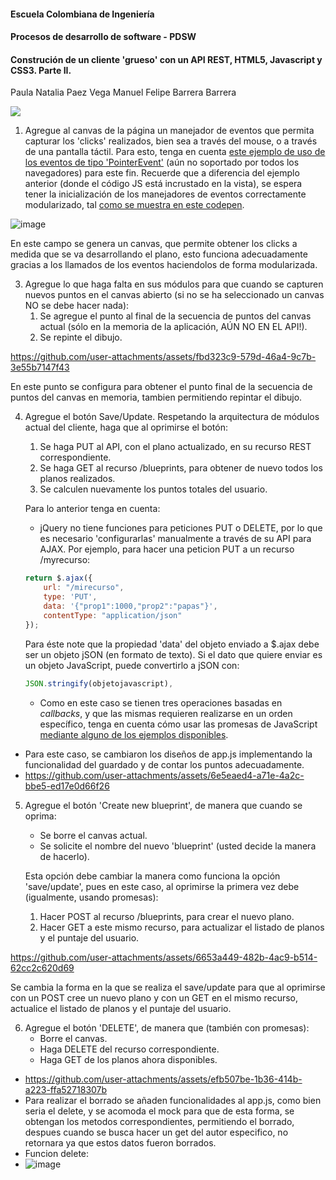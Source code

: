 #### Escuela Colombiana de Ingeniería
#### Procesos de desarrollo de software - PDSW
#### Construción de un cliente 'grueso' con un API REST, HTML5, Javascript y CSS3. Parte II.

Paula Natalia Paez Vega
Manuel Felipe Barrera Barrera


![](img/mock2.png)

1. Agregue al canvas de la página un manejador de eventos que permita capturar los 'clicks' realizados, bien sea a través del mouse, o a través de una pantalla táctil. Para esto, tenga en cuenta [este ejemplo de uso de los eventos de tipo 'PointerEvent'](https://mobiforge.com/design-development/html5-pointer-events-api-combining-touch-mouse-and-pen) (aún no soportado por todos los navegadores) para este fin. Recuerde que a diferencia del ejemplo anterior (donde el código JS está incrustado en la vista), se espera tener la inicialización de los manejadores de eventos correctamente modularizado, tal [como se muestra en este codepen](https://codepen.io/hcadavid/pen/BwWbrw).

![image](https://github.com/user-attachments/assets/426ad085-0cec-4159-aefb-8ed941f85843)

En este campo se genera un canvas, que permite obtener los clicks a medida que se va desarrollando el plano, esto funciona adecuadamente gracias a los llamados de los eventos haciendolos de forma modularizada.

3. Agregue lo que haga falta en sus módulos para que cuando se capturen nuevos puntos en el canvas abierto (si no se ha seleccionado un canvas NO se debe hacer nada):
	1. Se agregue el punto al final de la secuencia de puntos del canvas actual (sólo en la memoria de la aplicación, AÚN NO EN EL API!).
	2. Se repinte el dibujo.

https://github.com/user-attachments/assets/fbd323c9-579d-46a4-9c7b-3e55b7147f43

En este punto se configura para obtener el punto final de la secuencia de puntos del canvas en memoria, tambien permitiendo repintar el dibujo.

4. Agregue el botón Save/Update. Respetando la arquitectura de módulos actual del cliente, haga que al oprimirse el botón:
	1. Se haga PUT al API, con el plano actualizado, en su recurso REST correspondiente.
	2. Se haga GET al recurso /blueprints, para obtener de nuevo todos los planos realizados.
	3. Se calculen nuevamente los puntos totales del usuario.

	Para lo anterior tenga en cuenta:

	* jQuery no tiene funciones para peticiones PUT o DELETE, por lo que es necesario 'configurarlas' manualmente a través de su API para AJAX. Por ejemplo, para hacer una peticion PUT a un recurso /myrecurso:

	```javascript
    return $.ajax({
        url: "/mirecurso",
        type: 'PUT',
        data: '{"prop1":1000,"prop2":"papas"}',
        contentType: "application/json"
    });
    
	```
	Para éste note que la propiedad 'data' del objeto enviado a $.ajax debe ser un objeto jSON (en formato de texto). Si el dato que quiere enviar es un objeto JavaScript, puede convertirlo a jSON con: 
	
	```javascript
	JSON.stringify(objetojavascript),
	```
	* Como en este caso se tienen tres operaciones basadas en _callbacks_, y que las mismas requieren realizarse en un orden específico, tenga en cuenta cómo usar las promesas de JavaScript [mediante alguno de los ejemplos disponibles](http://codepen.io/hcadavid/pen/jrwdgK).
 * Para este caso, se cambiaron los diseños de app.js implementando la funcionalidad del guardado y de contar los puntos adecuadamente.
 * https://github.com/user-attachments/assets/6e5eaed4-a71e-4a2c-bbe5-ed17e0d66f26



5. Agregue el botón 'Create new blueprint', de manera que cuando se oprima: 
	* Se borre el canvas actual.
	* Se solicite el nombre del nuevo 'blueprint' (usted decide la manera de hacerlo).
	
	Esta opción debe cambiar la manera como funciona la opción 'save/update', pues en este caso, al oprimirse la primera vez debe (igualmente, usando promesas):

	1. Hacer POST al recurso /blueprints, para crear el nuevo plano.
	2. Hacer GET a este mismo recurso, para actualizar el listado de planos y el puntaje del usuario.

https://github.com/user-attachments/assets/6653a449-482b-4ac9-b514-62cc2c620d69

Se cambia la forma en la que se realiza el save/update para que al oprimirse con un POST cree un nuevo plano y con un GET en el mismo recurso, actualice el listado de planos y el puntaje del usuario.

6. Agregue el botón 'DELETE', de manera que (también con promesas):
	* Borre el canvas.
	* Haga DELETE del recurso correspondiente.
	* Haga GET de los planos ahora disponibles.
 * https://github.com/user-attachments/assets/efb507be-1b36-414b-a223-ffa52718307b
 * Para realizar el borrado se añaden funcionalidades al app.js, como bien seria el delete, y se acomoda el mock para que de esta forma, se obtengan los metodos correspondientes, permitiendo el borrado, despues cuando se busca hacer un get del autor especifico, no retornara ya que estos datos fueron borrados.
 * Funcion delete:
 * ![image](https://github.com/user-attachments/assets/e04e47fa-29bb-4b19-bb46-636338dbd94d)
	
